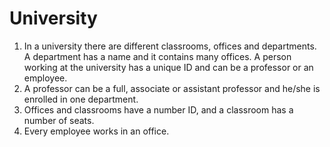
# University

1. In a university there are different classrooms, offices and departments. A department has a name and it contains many offices. A person working at the university has a unique ID and can be a professor or an employee.
2. A professor can be a full, associate or assistant professor and he/she is enrolled in one department.
3. Offices and classrooms have a number ID, and a classroom has a number of seats.
4. Every employee works in an office.